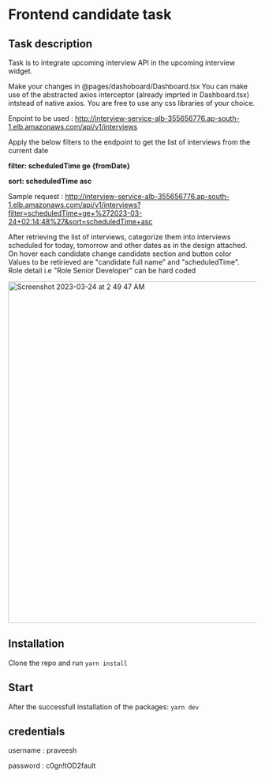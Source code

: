 # Frontend candidate task

## Task description

Task is to integrate upcoming interview API in the upcoming interview widget.

Make your changes in @pages/dashoboard/Dashboard.tsx
You can make use of the abstracted axios interceptor (already imprted in Dashboard.tsx) intstead of native axios.
You are free to use any css libraries of your choice.

Enpoint to be used : http://interview-service-alb-355656776.ap-south-1.elb.amazonaws.com/api/v1/interviews

Apply the below filters to the endpoint to get the list of interviews from the current date

**filter: scheduledTime ge {fromDate}** <br />

**sort: scheduledTime asc** <br />

Sample request : http://interview-service-alb-355656776.ap-south-1.elb.amazonaws.com/api/v1/interviews?filter=scheduledTime+ge+%272023-03-24+02:14:48%27&sort=scheduledTime+asc

After retrieving the list of interviews, categorize them into interviews scheduled for today, tomorrow and other dates as in the design attached.<br/>
On hover each candidate change candidate section and button color<br/>
Values to be retirieved are "candidate full name" and "scheduledTime".<br/>
Role detail i.e "Role Senior Developer" can be hard coded


<img width="692" alt="Screenshot 2023-03-24 at 2 49 47 AM" src="https://user-images.githubusercontent.com/9131336/227365435-09711d80-ca72-4917-ab14-9a22c9f6448c.png">




## Installation

Clone the repo and run `yarn install`

## Start

After the successfull installation of the packages: `yarn dev`

## credentials

username : praveesh

password : c0gn!tOD2fault
